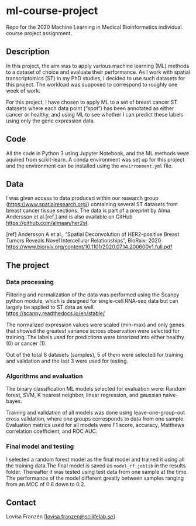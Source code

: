# ml-course-project

Repo for the 2020 Machine Learning in Medical Bioinformatics individual course project assignment.  
  
  
## Description
In this project, the aim was to apply various machine learning (ML) methods to a dataset of choice and evaluate their performance. As I work with spatial transcriptomics (ST) in my PhD studies, I decided to use such datasets for this project. The workload was supposed to correspond to roughly one week of work.  

For this project, I have chosen to apply ML to a set of breast cancer ST datasets where each data point (“spot”) has been annotated as either cancer or healthy, and using ML to see whether I can predict these labels using only the gene expression data.
  
  
## Code
All the code in Python 3 using Jupyter Notebook, and the ML methods were aquired from scikit-learn. A conda environment was set up for this project and the environment can be installed using the `envirronment.yml` file.  
  

## Data
I was given access to data produced within our research group (https://www.spatialresearch.org/) containing several ST datasets from breast cancer tissue sections. The data is part of a preprint by Alma Andersson et al.[ref.] and is also available on GitHub https://github.com/almaan/her2st.  
  
[ref] Andersson A et al., “Spatial Deconvolution of HER2-positive Breast Tumors Reveals Novel Intercellular Relationships”, BioRxiv, 2020 https://www.biorxiv.org/content/10.1101/2020.07.14.200600v1.full.pdf
  
  
## The project

### Data processing  

Filtering and normalization of the data was performed using the Scanpy python module, which is designed for single-cell RNA-seq data but can largely be applied to ST data as well. https://scanpy.readthedocs.io/en/stable/

The normalized expression values were scaled (min-max) and only genes that showed the greatest variance across observation were selected for training. The labels used for predictions were binarized into either healthy (0) or cancer (1).  

Out of the total 8 datasets (samples), 5 of them were selected for training and validation and the last 3 were used for testing.  
  

### Algorithms and evaluation

The binary classification ML models selected for evaluation were: Random forest, SVM, K nearest neighbor, linear regression, and gaussian naive-bayes.  
  
Training and validation of all models was done using leave-one-group-out cross validation, where one groups corresponds to data from one sample. Evaluation metrics used for all models were F1 score, accuracy, Matthews correlation coefficient, and ROC AUC.
  
  
### Final model and testing

I selected a random forest model as the final model and trained it using all the training data.The final model is saved as `model_rf.joblib` in the results folder. Thereafter it was tested using test data from one sample at the time. The performance of the model different greatly between samples ranging from an MCC of 0.8 down to 0.2.


## Contact  
Lovisa Franzén [lovisa.franzen@scilifelab.se]
